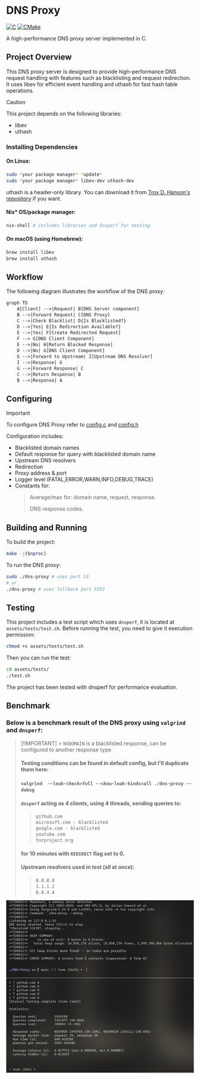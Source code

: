 # DNS Proxy

<a href="#"><img alt="C" src = "https://img.shields.io/badge/C-black.svg?style=for-the-badge&logo=c&logoColor=white"></a>
<a href="#"><img alt="CMake" src="https://img.shields.io/badge/Make-black?style=for-the-badge&logo=gnu&logoColor=white"></a>

A high-performance DNS proxy server implemented in C.

## Project Overview

This DNS proxy server is designed to provide high-performance DNS request handling with features such as blacklisting and request redirection. It uses libev for efficient event handling and uthash for fast hash table operations.

> [!CAUTION]
> This project depends on the following libraries:
>
> - libev
> - uthash

### Installing Dependencies

#### On Linux:

```sh
sudo *your package manager* *update*
sudo *your package manager* libev-dev uthash-dev
```

uthash is a header-only library.
You can download it from [Troy D. Hanson's repository](https://github.com/troydhanson/uthash) if you want.

#### Nix\* OS/package manager:

```sh
nix-shell # includes libraries and dnsperf for testing
```

#### On macOS (using Homebrew):

```bash
brew install libev
brew install uthash
```

## Workflow

The following diagram illustrates the workflow of the DNS proxy:

```mermaid
graph TD
    A[Client] -->|Request| B[DNS Server component]
    B -->|Forward Request| C[DNS Proxy]
    C -->|Check Blacklist| D{Is Blacklisted?}
    D -->|Yes| E{Is Redirection Available?}
    E -->|Yes| F[Create Redirected Request]
    F --> G[DNS Client Component]
    E -->|No| H[Return Blocked Response]
    D -->|No| G[DNS Client Component]
    G -->|Forward to Upstream| I[Upstream DNS Resolver]
    I -->|Response| G
    G -->|Forward Response| C
    C -->|Return Response| B
    B -->|Response| A
```

## Configuring

> [!IMPORTANT]
> To configure DNS Proxy refer to [config.c](../src/config.c) and [config.h](../include/config.h)

Configuration includes:

- Blacklisted domain names
- Default response for query with blacklisted domain name
- Upstream DNS resolvers
- Redirection
- Proxy address & port
- Logger level (FATAL,ERROR,WARN,INFO,DEBUG,TRACE)
- Constants for:
  > Average/max for: domain name, request, response.
  >
  > DNS response codes.

## Building and Running

To build the project:

```sh
make -j($nproc)
```

To run the DNS proxy:

```sh
sudo ./dns-proxy # uses port 53
# or
./dns-proxy # uses fallback port 5353
```

## Testing

This project includes a test script which uses `dnsperf`, it is located at `assets/tests/test.sh`. Before running the test, you need to give it execution permission:

```sh
chmod +x assets/tests/test.sh
```

Then you can run the test:

```sh
cd assets/tests/
./test.sh
```

The project has been tested with dnsperf for performance evaluation.

## Benchmark

### Below is a benchmark result of the DNS proxy using `valgrind` and `dnsperf`:

> [!IMPORTANT] > `NXDOMAIN` is a blacklisted response, can be configured to another response type
>
> #### Testing conditions can be found in default config, but I'll duplicate them here:
>
> #### `valgrind  --leak-check=full --show-leak-kinds=all ./dns-proxy --debug `
>
> #### `dnsperf` acting as 4 clients, using 4 threads, sending queries to:
>
> > ```plaintext
> > github.com
> > microsoft.com - blacklisted
> > google.com - blacklisted
> > youtube.com
> > torproject.org
> > ```
>
> #### for 10 minutes with `REDIRECT` flag set to 0.
>
> #### Upstream resolvers used in test (all at once):
>
> > ```plaintext
> > 8.8.8.8
> > 1.1.1.1
> > 8.8.4.4
> > ```

![Benchmark Results](assets/benchmark/test.png)
